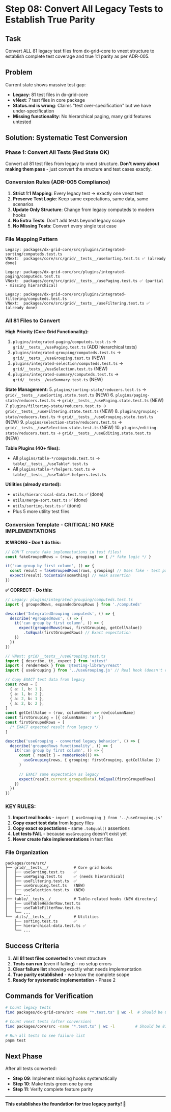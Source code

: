 # Step 08: Convert All Legacy Tests to Establish True Parity

## Task

Convert ALL 81 legacy test files from dx-grid-core to vnext structure to establish complete test coverage and true 1:1 parity as per ADR-005.

## Problem

Current state shows massive test gap:

- **Legacy**: 81 test files in dx-grid-core
- **vNext**: 7 test files in core package
- **Status.md is wrong**: Claims "test over-specification" but we have under-specification
- **Missing functionality**: No hierarchical paging, many grid features untested

## Solution: Systematic Test Conversion

### Phase 1: Convert All Tests (Red State OK)

Convert all 81 test files from legacy to vnext structure. **Don't worry about making them pass** - just convert the structure and test cases exactly.

### Conversion Rules (ADR-005 Compliance)

1. **Strict 1:1 Mapping**: Every legacy test → exactly one vnext test
2. **Preserve Test Logic**: Keep same expectations, same data, same scenarios
3. **Update Only Structure**: Change from legacy computeds to modern hooks
4. **No Extra Tests**: Don't add tests beyond legacy scope
5. **No Missing Tests**: Convert every single test case

### File Mapping Pattern

```
Legacy: packages/dx-grid-core/src/plugins/integrated-sorting/computeds.test.ts
VNext:  packages/core/src/grid/__tests__/useSorting.test.ts ✅ (already done)

Legacy: packages/dx-grid-core/src/plugins/integrated-paging/computeds.test.ts
VNext:  packages/core/src/grid/__tests__/usePaging.test.ts ✅ (partial - missing hierarchical)

Legacy: packages/dx-grid-core/src/plugins/integrated-filtering/computeds.test.ts
VNext:  packages/core/src/grid/__tests__/useFiltering.test.ts ✅ (already done)
```

### All 81 Files to Convert

**High Priority (Core Grid Functionality):**

1. `plugins/integrated-paging/computeds.test.ts` → `grid/__tests__/usePaging.test.ts` (ADD hierarchical tests)
2. `plugins/integrated-grouping/computeds.test.ts` → `grid/__tests__/useGrouping.test.ts` (NEW)
3. `plugins/integrated-selection/computeds.test.ts` → `grid/__tests__/useSelection.test.ts` (NEW)
4. `plugins/integrated-summary/computeds.test.ts` → `grid/__tests__/useSummary.test.ts` (NEW)

**State Management:** 5. `plugins/sorting-state/reducers.test.ts` → `grid/__tests__/useSorting.state.test.ts` (NEW) 6. `plugins/paging-state/reducers.test.ts` → `grid/__tests__/usePaging.state.test.ts` (NEW) 7. `plugins/filtering-state/reducers.test.ts` → `grid/__tests__/useFiltering.state.test.ts` (NEW) 8. `plugins/grouping-state/reducers.test.ts` → `grid/__tests__/useGrouping.state.test.ts` (NEW) 9. `plugins/selection-state/reducers.test.ts` → `grid/__tests__/useSelection.state.test.ts` (NEW) 10. `plugins/editing-state/reducers.test.ts` → `grid/__tests__/useEditing.state.test.ts` (NEW)

**Table Plugins (40+ files):**

- All `plugins/table-*/computeds.test.ts` → `table/__tests__/useTable*.test.ts`
- All `plugins/table-*/helpers.test.ts` → `table/__tests__/useTable*.helpers.test.ts`

**Utilities (already started):**

- `utils/hierarchical-data.test.ts` ✅ (done)
- `utils/merge-sort.test.ts` ✅ (done)
- `utils/sorting.test.ts` ✅ (done)
- Plus 5 more utility test files

### Conversion Template - CRITICAL: NO FAKE IMPLEMENTATIONS

**❌ WRONG - Don't do this:**
```typescript
// DON'T create fake implementations in test files!
const fakeGroupedRows = (rows, grouping) => { /* fake logic */ }

it('can group by first column', () => {
  const result = fakeGroupedRows(rows, grouping) // Uses fake - test passes even when real code missing!
  expect(result).toContain(something) // Weak assertion
})
```

**✅ CORRECT - Do this:**
```typescript
// Legacy: plugins/integrated-grouping/computeds.test.ts
import { groupedRows, expandedGroupRows } from './computeds'

describe('IntegratedGrouping computeds', () => {
  describe('#groupedRows', () => {
    it('can group by first column', () => {
      expect(groupedRows(rows, firstGrouping, getCellValue))
        .toEqual(firstGroupedRows) // Exact expectation
    })
  })
})

// VNext: grid/__tests__/useGrouping.test.ts
import { describe, it, expect } from 'vitest'
import { renderHook } from '@testing-library/react'
import { useGrouping } from '../useGrouping.js' // Real hook (doesn't exist yet)

// Copy EXACT test data from legacy
const rows = [
  { a: 1, b: 1 },
  { a: 1, b: 2 },
  { a: 2, b: 1 },
  { a: 2, b: 2 },
]
const getCellValue = (row, columnName) => row[columnName]
const firstGrouping = [{ columnName: 'a' }]
const firstGroupedRows = [
  /* EXACT expected result from legacy */
]

describe('useGrouping - converted legacy behavior', () => {
  describe('groupedRows functionality', () => {
    it('can group by first column', () => {
      const { result } = renderHook(() => 
        useGrouping(rows, { grouping: firstGrouping, getCellValue })
      )
      
      // EXACT same expectation as legacy
      expect(result.current.groupedData).toEqual(firstGroupedRows)
    })
  })
})
```

### KEY RULES:
1. **Import real hooks** - `import { useGrouping } from '../useGrouping.js'`
2. **Copy exact test data** from legacy files
3. **Copy exact expectations** - same `.toEqual()` assertions
4. **Let tests FAIL** - because `useGrouping` doesn't exist yet
5. **Never create fake implementations** in test files

### File Organization

```
packages/core/src/
├── grid/__tests__/           # Core grid hooks
│   ├── useSorting.test.ts    ✅
│   ├── usePaging.test.ts     ✅ (needs hierarchical)
│   ├── useFiltering.test.ts  ✅
│   ├── useGrouping.test.ts   (NEW)
│   ├── useSelection.test.ts  (NEW)
│   └── ...
├── table/__tests__/          # Table-related hooks (NEW directory)
│   ├── useTableHeaderRow.test.ts
│   ├── useTableFilterRow.test.ts
│   └── ...
└── utils/__tests__/          # Utilities
    ├── sorting.test.ts       ✅
    ├── hierarchical-data.test.ts ✅
    └── ...
```

## Success Criteria

1. **All 81 test files converted** to vnext structure
2. **Tests can run** (even if failing) - no setup errors
3. **Clear failure list** showing exactly what needs implementation
4. **True parity established** - we know the complete scope
5. **Ready for systematic implementation** - Phase 2

## Commands for Verification

```bash
# Count legacy tests
find packages/dx-grid-core/src -name "*.test.ts" | wc -l  # Should be 81

# Count vnext tests (after conversion)
find packages/core/src -name "*.test.ts" | wc -l         # Should be 81

# Run all tests to see failure list
pnpm test
```

## Next Phase

After all tests converted:

- **Step 09**: Implement missing hooks systematically
- **Step 10**: Make tests green one by one
- **Step 11**: Verify complete feature parity

---

**This establishes the foundation for true legacy parity! 🎯**
